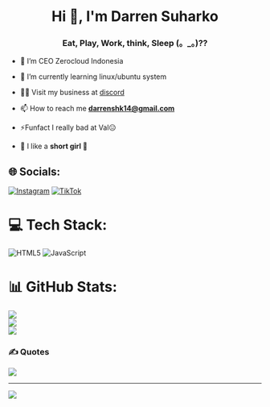 
<h1 align="center">Hi 👋, I'm Darren Suharko</h1>
<h3 align="center">Eat, Play, Work, think, Sleep (。_。)??</h3>


- 🔭 I’m CEO Zerocloud Indonesia

- 🌱 I’m currently learning linux/ubuntu system

- 👨‍💻 Visit my business at [discord](https://discord.zerocloud.id)

- 📫 How to reach me **darrenshk14@gmail.com**
  
- ⚡Funfact I really bad at Val😑

- 💖 I like a **short girl 🥶**


## 🌐 Socials:
[![Instagram](https://img.shields.io/badge/Instagram-%23E4405F.svg?logo=Instagram&logoColor=white)](https://www.instagram.com/d4rr3n14/) [![TikTok](https://img.shields.io/badge/TikTok-%23000000.svg?logo=TikTok&logoColor=white)](https://tiktok.com/@zerocloud.id) 

# 💻 Tech Stack:
![HTML5](https://img.shields.io/badge/html5-%23E34F26.svg?style=for-the-badge&logo=html5&logoColor=white) ![JavaScript](https://img.shields.io/badge/javascript-%23323330.svg?style=for-the-badge&logo=javascript&logoColor=%23F7DF1E)

# 📊 GitHub Stats:
![](https://github-readme-stats.vercel.app/api?username=darrenshk14&theme=dark&hide_border=false&include_all_commits=false&count_private=false)<br/>
![](https://github-readme-streak-stats.herokuapp.com/?user=darrenshk14&theme=dark&hide_border=false)<br/>
![](https://github-readme-stats.vercel.app/api/top-langs/?username=darrenshk14&theme=dark&hide_border=false&include_all_commits=false&count_private=false&layout=compact)


### ✍️ Quotes
![](https://static.wixstatic.com/media/fff474_591a6fc4b7a247dfa2f23753fbb2feb8~mv2.jpg/v1/fill/w_733,h_550,al_c,q_85,usm_0.66_1.00_0.01,enc_auto/fff474_591a6fc4b7a247dfa2f23753fbb2feb8~mv2.jpg)



---
[![](https://visitcount.itsvg.in/api?id=darrenshk14&icon=0&color=0)](https://visitcount.itsvg.in)

